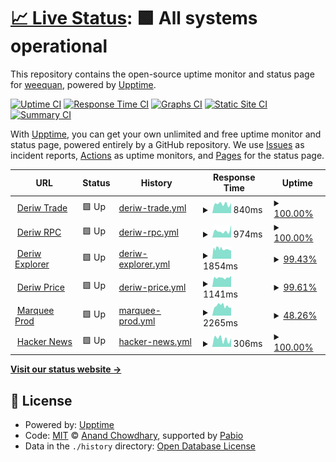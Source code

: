 # [📈 Live Status](https://weequan93.github.io/midori): <!--live status--> **🟩 All systems operational**

This repository contains the open-source uptime monitor and status page for [weequan](https://weequan93.github.io/midori), powered by [Upptime](https://github.com/upptime/upptime).

[![Uptime CI](https://github.com/weequan93/midori/workflows/Uptime%20CI/badge.svg)](https://github.com/weequan93/midori/actions?query=workflow%3A%22Uptime+CI%22)
[![Response Time CI](https://github.com/weequan93/midori/workflows/Response%20Time%20CI/badge.svg)](https://github.com/weequan93/midori/actions?query=workflow%3A%22Response+Time+CI%22)
[![Graphs CI](https://github.com/weequan93/midori/workflows/Graphs%20CI/badge.svg)](https://github.com/weequan93/midori/actions?query=workflow%3A%22Graphs+CI%22)
[![Static Site CI](https://github.com/weequan93/midori/workflows/Static%20Site%20CI/badge.svg)](https://github.com/weequan93/midori/actions?query=workflow%3A%22Static+Site+CI%22)
[![Summary CI](https://github.com/weequan93/midori/workflows/Summary%20CI/badge.svg)](https://github.com/weequan93/midori/actions?query=workflow%3A%22Summary+CI%22)

With [Upptime](https://upptime.js.org), you can get your own unlimited and free uptime monitor and status page, powered entirely by a GitHub repository. We use [Issues](https://github.com/weequan93/midori/issues) as incident reports, [Actions](https://github.com/weequan93/midori/actions) as uptime monitors, and [Pages](https://weequan93.github.io/midori) for the status page.

<!--start: status pages-->
<!-- This summary is generated by Upptime (https://github.com/upptime/upptime) -->
<!-- Do not edit this manually, your changes will be overwritten -->
<!-- prettier-ignore -->
| URL | Status | History | Response Time | Uptime |
| --- | ------ | ------- | ------------- | ------ |
| <img alt="" src="https://icons.duckduckgo.com/ip3/www.deriw.com.ico" height="13"> [Deriw Trade](https://www.deriw.com/trade/WBTC-USDT) | 🟩 Up | [deriw-trade.yml](https://github.com/weequan93/midori/commits/HEAD/history/deriw-trade.yml) | <details><summary><img alt="Response time graph" src="./graphs/deriw-trade/response-time-week.png" height="20"> 840ms</summary><br><a href="https://weequan93.github.io/midori/history/deriw-trade"><img alt="Response time 1156" src="https://img.shields.io/endpoint?url=https%3A%2F%2Fraw.githubusercontent.com%2Fweequan93%2Fmidori%2FHEAD%2Fapi%2Fderiw-trade%2Fresponse-time.json"></a><br><a href="https://weequan93.github.io/midori/history/deriw-trade"><img alt="24-hour response time 762" src="https://img.shields.io/endpoint?url=https%3A%2F%2Fraw.githubusercontent.com%2Fweequan93%2Fmidori%2FHEAD%2Fapi%2Fderiw-trade%2Fresponse-time-day.json"></a><br><a href="https://weequan93.github.io/midori/history/deriw-trade"><img alt="7-day response time 840" src="https://img.shields.io/endpoint?url=https%3A%2F%2Fraw.githubusercontent.com%2Fweequan93%2Fmidori%2FHEAD%2Fapi%2Fderiw-trade%2Fresponse-time-week.json"></a><br><a href="https://weequan93.github.io/midori/history/deriw-trade"><img alt="30-day response time 1023" src="https://img.shields.io/endpoint?url=https%3A%2F%2Fraw.githubusercontent.com%2Fweequan93%2Fmidori%2FHEAD%2Fapi%2Fderiw-trade%2Fresponse-time-month.json"></a><br><a href="https://weequan93.github.io/midori/history/deriw-trade"><img alt="1-year response time 1156" src="https://img.shields.io/endpoint?url=https%3A%2F%2Fraw.githubusercontent.com%2Fweequan93%2Fmidori%2FHEAD%2Fapi%2Fderiw-trade%2Fresponse-time-year.json"></a></details> | <details><summary><a href="https://weequan93.github.io/midori/history/deriw-trade">100.00%</a></summary><a href="https://weequan93.github.io/midori/history/deriw-trade"><img alt="All-time uptime 100.00%" src="https://img.shields.io/endpoint?url=https%3A%2F%2Fraw.githubusercontent.com%2Fweequan93%2Fmidori%2FHEAD%2Fapi%2Fderiw-trade%2Fuptime.json"></a><br><a href="https://weequan93.github.io/midori/history/deriw-trade"><img alt="24-hour uptime 100.00%" src="https://img.shields.io/endpoint?url=https%3A%2F%2Fraw.githubusercontent.com%2Fweequan93%2Fmidori%2FHEAD%2Fapi%2Fderiw-trade%2Fuptime-day.json"></a><br><a href="https://weequan93.github.io/midori/history/deriw-trade"><img alt="7-day uptime 100.00%" src="https://img.shields.io/endpoint?url=https%3A%2F%2Fraw.githubusercontent.com%2Fweequan93%2Fmidori%2FHEAD%2Fapi%2Fderiw-trade%2Fuptime-week.json"></a><br><a href="https://weequan93.github.io/midori/history/deriw-trade"><img alt="30-day uptime 100.00%" src="https://img.shields.io/endpoint?url=https%3A%2F%2Fraw.githubusercontent.com%2Fweequan93%2Fmidori%2FHEAD%2Fapi%2Fderiw-trade%2Fuptime-month.json"></a><br><a href="https://weequan93.github.io/midori/history/deriw-trade"><img alt="1-year uptime 100.00%" src="https://img.shields.io/endpoint?url=https%3A%2F%2Fraw.githubusercontent.com%2Fweequan93%2Fmidori%2FHEAD%2Fapi%2Fderiw-trade%2Fuptime-year.json"></a></details>
| <img alt="" src="https://icons.duckduckgo.com/ip3/rpc.test.deriw.com.ico" height="13"> [Deriw RPC](https://rpc.test.deriw.com) | 🟩 Up | [deriw-rpc.yml](https://github.com/weequan93/midori/commits/HEAD/history/deriw-rpc.yml) | <details><summary><img alt="Response time graph" src="./graphs/deriw-rpc/response-time-week.png" height="20"> 974ms</summary><br><a href="https://weequan93.github.io/midori/history/deriw-rpc"><img alt="Response time 984" src="https://img.shields.io/endpoint?url=https%3A%2F%2Fraw.githubusercontent.com%2Fweequan93%2Fmidori%2FHEAD%2Fapi%2Fderiw-rpc%2Fresponse-time.json"></a><br><a href="https://weequan93.github.io/midori/history/deriw-rpc"><img alt="24-hour response time 854" src="https://img.shields.io/endpoint?url=https%3A%2F%2Fraw.githubusercontent.com%2Fweequan93%2Fmidori%2FHEAD%2Fapi%2Fderiw-rpc%2Fresponse-time-day.json"></a><br><a href="https://weequan93.github.io/midori/history/deriw-rpc"><img alt="7-day response time 974" src="https://img.shields.io/endpoint?url=https%3A%2F%2Fraw.githubusercontent.com%2Fweequan93%2Fmidori%2FHEAD%2Fapi%2Fderiw-rpc%2Fresponse-time-week.json"></a><br><a href="https://weequan93.github.io/midori/history/deriw-rpc"><img alt="30-day response time 942" src="https://img.shields.io/endpoint?url=https%3A%2F%2Fraw.githubusercontent.com%2Fweequan93%2Fmidori%2FHEAD%2Fapi%2Fderiw-rpc%2Fresponse-time-month.json"></a><br><a href="https://weequan93.github.io/midori/history/deriw-rpc"><img alt="1-year response time 984" src="https://img.shields.io/endpoint?url=https%3A%2F%2Fraw.githubusercontent.com%2Fweequan93%2Fmidori%2FHEAD%2Fapi%2Fderiw-rpc%2Fresponse-time-year.json"></a></details> | <details><summary><a href="https://weequan93.github.io/midori/history/deriw-rpc">100.00%</a></summary><a href="https://weequan93.github.io/midori/history/deriw-rpc"><img alt="All-time uptime 100.00%" src="https://img.shields.io/endpoint?url=https%3A%2F%2Fraw.githubusercontent.com%2Fweequan93%2Fmidori%2FHEAD%2Fapi%2Fderiw-rpc%2Fuptime.json"></a><br><a href="https://weequan93.github.io/midori/history/deriw-rpc"><img alt="24-hour uptime 100.00%" src="https://img.shields.io/endpoint?url=https%3A%2F%2Fraw.githubusercontent.com%2Fweequan93%2Fmidori%2FHEAD%2Fapi%2Fderiw-rpc%2Fuptime-day.json"></a><br><a href="https://weequan93.github.io/midori/history/deriw-rpc"><img alt="7-day uptime 100.00%" src="https://img.shields.io/endpoint?url=https%3A%2F%2Fraw.githubusercontent.com%2Fweequan93%2Fmidori%2FHEAD%2Fapi%2Fderiw-rpc%2Fuptime-week.json"></a><br><a href="https://weequan93.github.io/midori/history/deriw-rpc"><img alt="30-day uptime 100.00%" src="https://img.shields.io/endpoint?url=https%3A%2F%2Fraw.githubusercontent.com%2Fweequan93%2Fmidori%2FHEAD%2Fapi%2Fderiw-rpc%2Fuptime-month.json"></a><br><a href="https://weequan93.github.io/midori/history/deriw-rpc"><img alt="1-year uptime 100.00%" src="https://img.shields.io/endpoint?url=https%3A%2F%2Fraw.githubusercontent.com%2Fweequan93%2Fmidori%2FHEAD%2Fapi%2Fderiw-rpc%2Fuptime-year.json"></a></details>
| <img alt="" src="https://icons.duckduckgo.com/ip3/explorer.test.deriw.com.ico" height="13"> [Deriw Explorer](https://explorer.test.deriw.com) | 🟩 Up | [deriw-explorer.yml](https://github.com/weequan93/midori/commits/HEAD/history/deriw-explorer.yml) | <details><summary><img alt="Response time graph" src="./graphs/deriw-explorer/response-time-week.png" height="20"> 1854ms</summary><br><a href="https://weequan93.github.io/midori/history/deriw-explorer"><img alt="Response time 1838" src="https://img.shields.io/endpoint?url=https%3A%2F%2Fraw.githubusercontent.com%2Fweequan93%2Fmidori%2FHEAD%2Fapi%2Fderiw-explorer%2Fresponse-time.json"></a><br><a href="https://weequan93.github.io/midori/history/deriw-explorer"><img alt="24-hour response time 1696" src="https://img.shields.io/endpoint?url=https%3A%2F%2Fraw.githubusercontent.com%2Fweequan93%2Fmidori%2FHEAD%2Fapi%2Fderiw-explorer%2Fresponse-time-day.json"></a><br><a href="https://weequan93.github.io/midori/history/deriw-explorer"><img alt="7-day response time 1854" src="https://img.shields.io/endpoint?url=https%3A%2F%2Fraw.githubusercontent.com%2Fweequan93%2Fmidori%2FHEAD%2Fapi%2Fderiw-explorer%2Fresponse-time-week.json"></a><br><a href="https://weequan93.github.io/midori/history/deriw-explorer"><img alt="30-day response time 1920" src="https://img.shields.io/endpoint?url=https%3A%2F%2Fraw.githubusercontent.com%2Fweequan93%2Fmidori%2FHEAD%2Fapi%2Fderiw-explorer%2Fresponse-time-month.json"></a><br><a href="https://weequan93.github.io/midori/history/deriw-explorer"><img alt="1-year response time 1838" src="https://img.shields.io/endpoint?url=https%3A%2F%2Fraw.githubusercontent.com%2Fweequan93%2Fmidori%2FHEAD%2Fapi%2Fderiw-explorer%2Fresponse-time-year.json"></a></details> | <details><summary><a href="https://weequan93.github.io/midori/history/deriw-explorer">99.43%</a></summary><a href="https://weequan93.github.io/midori/history/deriw-explorer"><img alt="All-time uptime 99.74%" src="https://img.shields.io/endpoint?url=https%3A%2F%2Fraw.githubusercontent.com%2Fweequan93%2Fmidori%2FHEAD%2Fapi%2Fderiw-explorer%2Fuptime.json"></a><br><a href="https://weequan93.github.io/midori/history/deriw-explorer"><img alt="24-hour uptime 100.00%" src="https://img.shields.io/endpoint?url=https%3A%2F%2Fraw.githubusercontent.com%2Fweequan93%2Fmidori%2FHEAD%2Fapi%2Fderiw-explorer%2Fuptime-day.json"></a><br><a href="https://weequan93.github.io/midori/history/deriw-explorer"><img alt="7-day uptime 99.43%" src="https://img.shields.io/endpoint?url=https%3A%2F%2Fraw.githubusercontent.com%2Fweequan93%2Fmidori%2FHEAD%2Fapi%2Fderiw-explorer%2Fuptime-week.json"></a><br><a href="https://weequan93.github.io/midori/history/deriw-explorer"><img alt="30-day uptime 99.58%" src="https://img.shields.io/endpoint?url=https%3A%2F%2Fraw.githubusercontent.com%2Fweequan93%2Fmidori%2FHEAD%2Fapi%2Fderiw-explorer%2Fuptime-month.json"></a><br><a href="https://weequan93.github.io/midori/history/deriw-explorer"><img alt="1-year uptime 99.74%" src="https://img.shields.io/endpoint?url=https%3A%2F%2Fraw.githubusercontent.com%2Fweequan93%2Fmidori%2FHEAD%2Fapi%2Fderiw-explorer%2Fuptime-year.json"></a></details>
| <img alt="" src="https://icons.duckduckgo.com/ip3/api.test.deriw.com.ico" height="13"> [Deriw Price](https://api.test.deriw.com/client/candles?symbol=WBTC&preferable_chain_id=97&period=5m&from=1729737900&limit=1&type=2) | 🟩 Up | [deriw-price.yml](https://github.com/weequan93/midori/commits/HEAD/history/deriw-price.yml) | <details><summary><img alt="Response time graph" src="./graphs/deriw-price/response-time-week.png" height="20"> 1141ms</summary><br><a href="https://weequan93.github.io/midori/history/deriw-price"><img alt="Response time 1225" src="https://img.shields.io/endpoint?url=https%3A%2F%2Fraw.githubusercontent.com%2Fweequan93%2Fmidori%2FHEAD%2Fapi%2Fderiw-price%2Fresponse-time.json"></a><br><a href="https://weequan93.github.io/midori/history/deriw-price"><img alt="24-hour response time 1048" src="https://img.shields.io/endpoint?url=https%3A%2F%2Fraw.githubusercontent.com%2Fweequan93%2Fmidori%2FHEAD%2Fapi%2Fderiw-price%2Fresponse-time-day.json"></a><br><a href="https://weequan93.github.io/midori/history/deriw-price"><img alt="7-day response time 1141" src="https://img.shields.io/endpoint?url=https%3A%2F%2Fraw.githubusercontent.com%2Fweequan93%2Fmidori%2FHEAD%2Fapi%2Fderiw-price%2Fresponse-time-week.json"></a><br><a href="https://weequan93.github.io/midori/history/deriw-price"><img alt="30-day response time 1140" src="https://img.shields.io/endpoint?url=https%3A%2F%2Fraw.githubusercontent.com%2Fweequan93%2Fmidori%2FHEAD%2Fapi%2Fderiw-price%2Fresponse-time-month.json"></a><br><a href="https://weequan93.github.io/midori/history/deriw-price"><img alt="1-year response time 1225" src="https://img.shields.io/endpoint?url=https%3A%2F%2Fraw.githubusercontent.com%2Fweequan93%2Fmidori%2FHEAD%2Fapi%2Fderiw-price%2Fresponse-time-year.json"></a></details> | <details><summary><a href="https://weequan93.github.io/midori/history/deriw-price">99.61%</a></summary><a href="https://weequan93.github.io/midori/history/deriw-price"><img alt="All-time uptime 99.95%" src="https://img.shields.io/endpoint?url=https%3A%2F%2Fraw.githubusercontent.com%2Fweequan93%2Fmidori%2FHEAD%2Fapi%2Fderiw-price%2Fuptime.json"></a><br><a href="https://weequan93.github.io/midori/history/deriw-price"><img alt="24-hour uptime 100.00%" src="https://img.shields.io/endpoint?url=https%3A%2F%2Fraw.githubusercontent.com%2Fweequan93%2Fmidori%2FHEAD%2Fapi%2Fderiw-price%2Fuptime-day.json"></a><br><a href="https://weequan93.github.io/midori/history/deriw-price"><img alt="7-day uptime 99.61%" src="https://img.shields.io/endpoint?url=https%3A%2F%2Fraw.githubusercontent.com%2Fweequan93%2Fmidori%2FHEAD%2Fapi%2Fderiw-price%2Fuptime-week.json"></a><br><a href="https://weequan93.github.io/midori/history/deriw-price"><img alt="30-day uptime 99.91%" src="https://img.shields.io/endpoint?url=https%3A%2F%2Fraw.githubusercontent.com%2Fweequan93%2Fmidori%2FHEAD%2Fapi%2Fderiw-price%2Fuptime-month.json"></a><br><a href="https://weequan93.github.io/midori/history/deriw-price"><img alt="1-year uptime 99.95%" src="https://img.shields.io/endpoint?url=https%3A%2F%2Fraw.githubusercontent.com%2Fweequan93%2Fmidori%2FHEAD%2Fapi%2Fderiw-price%2Fuptime-year.json"></a></details>
| <img alt="" src="https://icons.duckduckgo.com/ip3/app.marquee.fi.ico" height="13"> [Marquee Prod](https://app.marquee.fi/api/client/insurance/market?coin_name=&sort_by=2) | 🟩 Up | [marquee-prod.yml](https://github.com/weequan93/midori/commits/HEAD/history/marquee-prod.yml) | <details><summary><img alt="Response time graph" src="./graphs/marquee-prod/response-time-week.png" height="20"> 2265ms</summary><br><a href="https://weequan93.github.io/midori/history/marquee-prod"><img alt="Response time 2256" src="https://img.shields.io/endpoint?url=https%3A%2F%2Fraw.githubusercontent.com%2Fweequan93%2Fmidori%2FHEAD%2Fapi%2Fmarquee-prod%2Fresponse-time.json"></a><br><a href="https://weequan93.github.io/midori/history/marquee-prod"><img alt="24-hour response time 2159" src="https://img.shields.io/endpoint?url=https%3A%2F%2Fraw.githubusercontent.com%2Fweequan93%2Fmidori%2FHEAD%2Fapi%2Fmarquee-prod%2Fresponse-time-day.json"></a><br><a href="https://weequan93.github.io/midori/history/marquee-prod"><img alt="7-day response time 2265" src="https://img.shields.io/endpoint?url=https%3A%2F%2Fraw.githubusercontent.com%2Fweequan93%2Fmidori%2FHEAD%2Fapi%2Fmarquee-prod%2Fresponse-time-week.json"></a><br><a href="https://weequan93.github.io/midori/history/marquee-prod"><img alt="30-day response time 2225" src="https://img.shields.io/endpoint?url=https%3A%2F%2Fraw.githubusercontent.com%2Fweequan93%2Fmidori%2FHEAD%2Fapi%2Fmarquee-prod%2Fresponse-time-month.json"></a><br><a href="https://weequan93.github.io/midori/history/marquee-prod"><img alt="1-year response time 2256" src="https://img.shields.io/endpoint?url=https%3A%2F%2Fraw.githubusercontent.com%2Fweequan93%2Fmidori%2FHEAD%2Fapi%2Fmarquee-prod%2Fresponse-time-year.json"></a></details> | <details><summary><a href="https://weequan93.github.io/midori/history/marquee-prod">48.26%</a></summary><a href="https://weequan93.github.io/midori/history/marquee-prod"><img alt="All-time uptime 97.64%" src="https://img.shields.io/endpoint?url=https%3A%2F%2Fraw.githubusercontent.com%2Fweequan93%2Fmidori%2FHEAD%2Fapi%2Fmarquee-prod%2Fuptime.json"></a><br><a href="https://weequan93.github.io/midori/history/marquee-prod"><img alt="24-hour uptime 96.95%" src="https://img.shields.io/endpoint?url=https%3A%2F%2Fraw.githubusercontent.com%2Fweequan93%2Fmidori%2FHEAD%2Fapi%2Fmarquee-prod%2Fuptime-day.json"></a><br><a href="https://weequan93.github.io/midori/history/marquee-prod"><img alt="7-day uptime 48.26%" src="https://img.shields.io/endpoint?url=https%3A%2F%2Fraw.githubusercontent.com%2Fweequan93%2Fmidori%2FHEAD%2Fapi%2Fmarquee-prod%2Fuptime-week.json"></a><br><a href="https://weequan93.github.io/midori/history/marquee-prod"><img alt="30-day uptime 88.09%" src="https://img.shields.io/endpoint?url=https%3A%2F%2Fraw.githubusercontent.com%2Fweequan93%2Fmidori%2FHEAD%2Fapi%2Fmarquee-prod%2Fuptime-month.json"></a><br><a href="https://weequan93.github.io/midori/history/marquee-prod"><img alt="1-year uptime 97.64%" src="https://img.shields.io/endpoint?url=https%3A%2F%2Fraw.githubusercontent.com%2Fweequan93%2Fmidori%2FHEAD%2Fapi%2Fmarquee-prod%2Fuptime-year.json"></a></details>
| <img alt="" src="https://icons.duckduckgo.com/ip3/news.ycombinator.com.ico" height="13"> [Hacker News](https://news.ycombinator.com) | 🟩 Up | [hacker-news.yml](https://github.com/weequan93/midori/commits/HEAD/history/hacker-news.yml) | <details><summary><img alt="Response time graph" src="./graphs/hacker-news/response-time-week.png" height="20"> 306ms</summary><br><a href="https://weequan93.github.io/midori/history/hacker-news"><img alt="Response time 316" src="https://img.shields.io/endpoint?url=https%3A%2F%2Fraw.githubusercontent.com%2Fweequan93%2Fmidori%2FHEAD%2Fapi%2Fhacker-news%2Fresponse-time.json"></a><br><a href="https://weequan93.github.io/midori/history/hacker-news"><img alt="24-hour response time 418" src="https://img.shields.io/endpoint?url=https%3A%2F%2Fraw.githubusercontent.com%2Fweequan93%2Fmidori%2FHEAD%2Fapi%2Fhacker-news%2Fresponse-time-day.json"></a><br><a href="https://weequan93.github.io/midori/history/hacker-news"><img alt="7-day response time 306" src="https://img.shields.io/endpoint?url=https%3A%2F%2Fraw.githubusercontent.com%2Fweequan93%2Fmidori%2FHEAD%2Fapi%2Fhacker-news%2Fresponse-time-week.json"></a><br><a href="https://weequan93.github.io/midori/history/hacker-news"><img alt="30-day response time 296" src="https://img.shields.io/endpoint?url=https%3A%2F%2Fraw.githubusercontent.com%2Fweequan93%2Fmidori%2FHEAD%2Fapi%2Fhacker-news%2Fresponse-time-month.json"></a><br><a href="https://weequan93.github.io/midori/history/hacker-news"><img alt="1-year response time 316" src="https://img.shields.io/endpoint?url=https%3A%2F%2Fraw.githubusercontent.com%2Fweequan93%2Fmidori%2FHEAD%2Fapi%2Fhacker-news%2Fresponse-time-year.json"></a></details> | <details><summary><a href="https://weequan93.github.io/midori/history/hacker-news">100.00%</a></summary><a href="https://weequan93.github.io/midori/history/hacker-news"><img alt="All-time uptime 100.00%" src="https://img.shields.io/endpoint?url=https%3A%2F%2Fraw.githubusercontent.com%2Fweequan93%2Fmidori%2FHEAD%2Fapi%2Fhacker-news%2Fuptime.json"></a><br><a href="https://weequan93.github.io/midori/history/hacker-news"><img alt="24-hour uptime 100.00%" src="https://img.shields.io/endpoint?url=https%3A%2F%2Fraw.githubusercontent.com%2Fweequan93%2Fmidori%2FHEAD%2Fapi%2Fhacker-news%2Fuptime-day.json"></a><br><a href="https://weequan93.github.io/midori/history/hacker-news"><img alt="7-day uptime 100.00%" src="https://img.shields.io/endpoint?url=https%3A%2F%2Fraw.githubusercontent.com%2Fweequan93%2Fmidori%2FHEAD%2Fapi%2Fhacker-news%2Fuptime-week.json"></a><br><a href="https://weequan93.github.io/midori/history/hacker-news"><img alt="30-day uptime 100.00%" src="https://img.shields.io/endpoint?url=https%3A%2F%2Fraw.githubusercontent.com%2Fweequan93%2Fmidori%2FHEAD%2Fapi%2Fhacker-news%2Fuptime-month.json"></a><br><a href="https://weequan93.github.io/midori/history/hacker-news"><img alt="1-year uptime 100.00%" src="https://img.shields.io/endpoint?url=https%3A%2F%2Fraw.githubusercontent.com%2Fweequan93%2Fmidori%2FHEAD%2Fapi%2Fhacker-news%2Fuptime-year.json"></a></details>

<!--end: status pages-->

[**Visit our status website →**](https://weequan93.github.io/midori)

## 📄 License

- Powered by: [Upptime](https://github.com/upptime/upptime)
- Code: [MIT](./LICENSE) © [Anand Chowdhary](https://anandchowdhary.com), supported by [Pabio](https://pabio.com)
- Data in the `./history` directory: [Open Database License](https://opendatacommons.org/licenses/odbl/1-0/)
